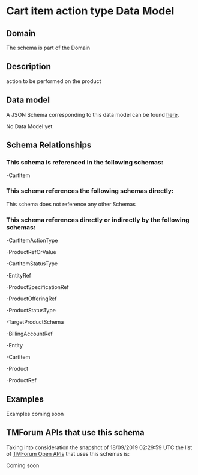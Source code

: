 # Cart item action type Data Model

## Domain

The  schema is part of the  Domain

## Description

action to be performed on the product

## Data model

A JSON Schema corresponding to this data model can be found
[here](https://github.com/tmforum-rand/schemas/blob/master/Customer/CartItemActionType.schema.json).

No Data Model yet

## Schema Relationships

### This schema is referenced in the following schemas:

-CartItem

### This schema references the following schemas directly:

This schema does not reference any other Schemas

### This schema references directly or indirectly by the following schemas:

-CartItemActionType

-ProductRefOrValue

-CartItemStatusType

-EntityRef

-ProductSpecificationRef

-ProductOfferingRef

-ProductStatusType

-TargetProductSchema

-BillingAccountRef

-Entity

-CartItem

-Product

-ProductRef



## Examples

Examples coming soon

## TMForum APIs that use this schema

Taking into consideration the snapshot of 18/09/2019 02:29:59 UTC the list of [TMForum Open APIs](https://www.tmforum.org/open-apis/) that uses this schemas is:

Coming soon